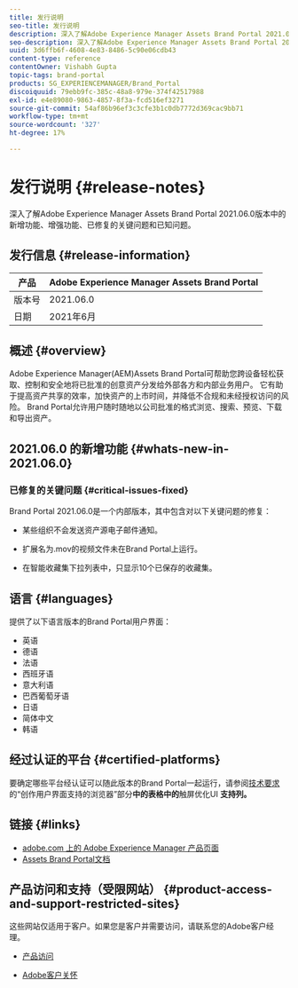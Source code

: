 ```yaml
---
title: 发行说明
seo-title: 发行说明
description: 深入了解Adobe Experience Manager Assets Brand Portal 2021.06.0版本中的功能、增强功能、已修复的关键问题和已知问题。
seo-description: 深入了解Adobe Experience Manager Assets Brand Portal 2021.06.0版本中的增强功能、已修复的关键问题和已知问题。
uuid: 3d6ffb6f-4608-4e83-8486-5c90e06cdb43
content-type: reference
contentOwner: Vishabh Gupta
topic-tags: brand-portal
products: SG_EXPERIENCEMANAGER/Brand_Portal
discoiquuid: 79ebb9fc-385c-48a8-979e-374f42517988
exl-id: e4e89080-9863-4857-8f3a-fcd516ef3271
source-git-commit: 54af86b96ef3c3cfe3b1c0db7772d369cac9bb71
workflow-type: tm+mt
source-wordcount: '327'
ht-degree: 17%

---
```


# 发行说明 {#release-notes}

深入了解Adobe Experience Manager Assets Brand Portal 2021.06.0版本中的新增功能、增强功能、已修复的关键问题和已知问题。

## 发行信息 {#release-information}

| 产品 | Adobe Experience Manager Assets Brand Portal |
|---|---|
| 版本号 | 2021.06.0 |
| 日期 | 2021年6月 |

## 概述 {#overview}

Adobe Experience Manager(AEM)Assets Brand Portal可帮助您跨设备轻松获取、控制和安全地将已批准的创意资产分发给外部各方和内部业务用户。 它有助于提高资产共享的效率，加快资产的上市时间，并降低不合规和未经授权访问的风险。 Brand Portal允许用户随时随地以公司批准的格式浏览、搜索、预览、下载和导出资产。

## 2021.06.0 的新增功能 {#whats-new-in-2021.06.0}

<!--
### New Features {#new-features}

This release includes the following new features:

* AEM Assets as a Cloud Service is now entitled to have a pre-configured Brand Portal instance. The Cloud Manager user can activate Brand Portal on the AEM Assets as a Cloud Service instance.

* Asset Sourcing feature is now available on AEM Assets as a Cloud Service. It allows the Brand Portal users to upload assets to the permitted contribution folders and publish the contribution folder from Brand Portal to AEM Assets as a Cloud Service instance. 

* An additional **[!UICONTROL Asset Download]** setting has been introduced under the **[!UICONTROL Download Settings]**. It creates a separate folder for each asset while downloading the folders, collections, or bulk download of assets. 
-->
<!-- 
* The **[!UICONTROL Download]** dialog is revamped in a list view with additional options to exclude the renditions which are not required, apply the same set of rules for similar asset types, and download the selected asset renditions. See [steps to download assets from Brand Portal](https://docs.adobe.com/content/help/en/experience-manager-brand-portal/using/download/brand-portal-download-assets.html#download-assets).
-->

<!--
* The new **[!UICONTROL Download]** dialog now appears with all the renditions of the selected assets or folders containing assets in a list view, wherein the Brand Portal users can apply same set of renditions for similar asset types and download the selected asset renditions. 
-->

<!-- 
* Navigation to the **[!UICONTROL Files]**, **[!UICONTROL Collections]**, and **[!UICONTROL Shared Links]** is now possible from all the Brand Portal pages in one-click.  

* The **[!UICONTROL Renditions]** panel in the asset details page now allows the Brand Portal users to select the original asset and (or) specific asset renditions, and directly download them from the **[!UICONTROL Renditions]** panel without having to open the **[!UICONTROL Download]** dialog. See [download assets from asset details page](https://docs.adobe.com/content/help/en/experience-manager-brand-portal/using/download/brand-portal-download-assets.html#download-assets-from-asset-details-page).
-->

<!--
Brand Portal users can exclude specific renditions which are not required and directly download the original asset and its renditions from the **[!UICONTROL Renditions]** panel on the asset details page. 
-->

<!-- 
* In addition to the existing **[!UICONTROL Download]** configurations, the Brand Portal administrators can also [configure permissions for different group of users](https://docs.adobe.com/content/help/en/experience-manager-brand-portal/using/download/brand-portal-download-assets.html#configure-download-permissions) to view and (or) download the original asset and its renditions from the asset details page. These configurations will define who can access and (or) download the asset renditions.
-->

<!--
### Enhancements {#enhancements}

Brand Portal 2021.06.0 is an internal release for T2E migration that introduces a new workflow to facilitate orgranization specific entitlement to the Brand Portal users. 

This release includes the following enhancements:

* For a new or migrated T2E organization, the users will have an organization specific entitlement. 


* The new users added to Admin Console will have to **Join Team** to get entitled to the T2E organization. 

* The administrators will get an additional screen to select the T2E organization while navigating from Brand Portal to Admin Console.
-->

<!-- 
* For folder download, a separate folder is created for each asset using share link irrespective of the **[!UICONTROL Download Settings]**. 
* The Brand Portal **[!UICONTROL Usage Report]** has been modified to reflect only the active Brand Portal users.
-->

<!--
* The threshold of session timeout for the guest users has been reduced from 2 hours to 15 minutes.
* The additional **[!UICONTROL View pages]** option has been removed for multi-page PDFs as the user can now view the PDF pages from the Adobe Document Cloud Viewer.
-->


### 已修复的关键问题 {#critical-issues-fixed}

Brand Portal 2021.06.0是一个内部版本，其中包含对以下关键问题的修复：

* 某些组织不会发送资产源电子邮件通知。

* 扩展名为.mov的视频文件未在Brand Portal上运行。

* 在智能收藏集下拉列表中，只显示10个已保存的收藏集。

<!--
* *_deleted tenants are listed as valid tenant which fails during the execution of TenantCustomizers/TenantUpdates where tenant id is returned as /etc/tenants/`<nodename>`.
-->

<!--
In case only the original assets are downloaded, the asset reflects its own extension and does not open until the extension is manually changed to zip. 
* The user interface of the collection folder does not respond on clicking the navigation arrow. 
* **[!UICONTROL Create]** button is visible in the **[!UICONTROL Column]** view even when the folders are empty.
* **[!UICONTROL Omni search]** fails with a 414 error message (Request-URI Too Long) if the dispatcher is bypassed while accessing the Brand Portal instance.
* An empty zip folder is downloaded if the asset contains a comma (`,`) in the file name.
* The viewer users get the option to add users to the collection they have created. 
* Inconsistent behavior is experienced when an asset (thumbnail or web rendition) is downloaded using share link.

See [what's new in Brand Portal 2021.02.0](whats-new.md).
-->

<!--
### Known Issues {#known-issues}

This release includes the following known issue:

* The users will not be able to login to Brand Portal during the migration of their existing organization to T2E. 

  However, the active users will be able to continue to work untill their current session expires or the migration is complete.   
-->

<!--
### Known Issues {#known-issues}

This release includes the following known issue:

* Search on the **[!UICONTROL Asset Reports]** shows processing on the product interface with no search result.
* The video DM encodes are not visible to the non-admin users on the asset details page.
* The alignment of the size of individual asset renditions and total download size is distorted in the Download dialog.
-->


<!--
* Download Settings configuration to configure asset download from Brand Portal. Fast download, custom renditions, and system renditions are the available configurations. 
-->

<!--
* Document Viewer has been introduced to enhance the PDF viewing experience. New options are available for viewing the PDF files in Brand Portal.

* Advances in the asset download process which improves the Brand Portal user experience while [downloading assets from Brand Portal](brand-portal-download-assets.md). Brand Portal administrators can configure **[!UICONTROL Fast Download]**, **[!UICONTROL Custom Renditions]**, and **[!UICONTROL System Renditions]** from the **[!UICONTROL Download]** settings. 

For details, see [what's new in Brand Portal 6.4.7](whats-new.md). 

### Critical Issues Fixed {#critical-issues-fixed-647}

This release includes fixes to the following critical issues:

* The viewer users are not permitted to share link for collections but the option to share is visible to them on the product interface.

* The **[!UICONTROL Download]** button on the options bar does not list all the licensed assets of the selected folder.

* The search takes longer to show the results for certain keywords.

* The **[!UICONTROL Agree]** and **[!UICONTROL Disagree]** check boxes does not appear on bulk selection of licensed and unlicensed assets during download.

* Filter-based search shows processing on the product interface with no search result. 

* The assets do not download from share link if the shared folder contains numerous and large assets.


### Known Issues {#known-issues-647}

This release includes the following known issues:

* If multiple assets are selected, license text does not appear on clicking Terms and Conditions on the license agreement page during download using share link.   

-->

## 语言 {#languages}

提供了以下语言版本的Brand Portal用户界面：

* 英语
* 德语
* 法语
* 西班牙语
* 意大利语
* 巴西葡萄牙语
* 日语
* 简体中文
* 韩语

## 经过认证的平台 {#certified-platforms}

要确定哪些平台经认证可以随此版本的Brand Portal一起运行，请参阅[技术要求](https://helpx.adobe.com/experience-manager/6-4/sites/deploying/using/technical-requirements.html)的“创作用户界面支持的浏览器”部分&#x200B;**中的表格中的**&#x200B;触屏优化UI **支持列。**

## 链接 {#links}

* [adobe.com 上的 Adobe Experience Manager 产品页面](http://www.adobe.com/in/marketing-cloud/experience-manager.html)
* [Assets Brand Portal文档](https://helpx.adobe.com/cn/experience-manager/brand-portal/user-guide.html)

## 产品访问和支持（受限网站） {#product-access-and-support-restricted-sites}

这些网站仅适用于客户。如果您是客户并需要访问，请联系您的Adobe客户经理。

<!--
* [https://daycare.day.com](https://daycare.day.com) 
-->

* [产品访问](https://login.marketing.adobe.com)

* [Adobe客户关怀](https://helpx.adobe.com/contact.html)

